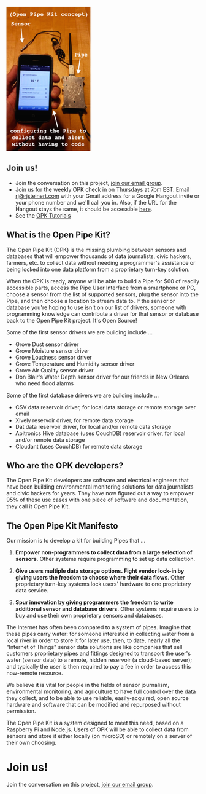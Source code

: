![Open Pipe Kit concept](images/opk-concept.png)

## Join us!
- Join the conversation on this project, [join our email group](https://groups.google.com/forum/#!forum/open-pipe-kit).
- Join us for the weekly OPK check in on Thursdays at 7pm EST. Email rj@rjsteinert.com  with your Gmail address for a Google Hangout invite or your phone number and we'll call you in. Also, if the URL for the Hangout stays the same, it should be accessible [here](https://plus.google.com/hangouts/_/rjsteinert.com).
- See the [OPK Tutorials](https://github.com/openpipekit/opk-tutorials)

## What is the Open Pipe Kit?
The Open Pipe Kit (OPK) is the missing plumbing between sensors and databases that will empower thousands of data journalists, civic hackers, farmers, etc. to collect data without needing a programmer's assistance or being locked into one data platform from a proprietary turn-key solution. 

When the OPK is ready, anyone will be able to build a Pipe for $60 of readily accessible parts, access the Pipe User Interface from a smartphone or PC, choose a sensor from the list of supported sensors, plug the sensor into the Pipe, and then choose a location to stream data to. If the sensor or database you're hoping to use isn't on our list of drivers, someone with programming knowledge can contribute a driver for that sensor or database back to the Open Pipe Kit project. It's Open Source!

Some of the first sensor drivers we are building include ...

- Grove Dust sensor driver
- Grove Moisture sensor driver
- Grove Loudness sensor driver
- Grove Temperature and Humidity sensor driver
- Grove Air Quality sensor driver
- Don Blair's Water Depth sensor driver for our friends in New Orleans who need flood alarms

Some of the first database drivers we are building include ...

- CSV data reservoir driver, for local data storage or remote storage over email
- Xively reservoir driver, for remote data storage
- Dat data reservoir driver, for local and/or remote data storage
- Apitronics Hive database (uses CouchDB) reservoir driver, for local and/or remote data storage 
- Cloudant (uses CouchDB) for remote data storage


## Who are the OPK developers?
The Open Pipe Kit developers are software and electrical engineers that have been building environmental monitoring solutions for data journalists and civic hackers for years. They have now figured out a way to empower 95% of these use cases with one piece of software and documentation, they call it Open Pipe Kit. 


## The Open Pipe Kit Manifesto
Our mission is to develop a kit for building Pipes that ...

1. __Empower non-programmers to collect data from a large selection of sensors__.  Other systems require programming to set up data collection.

2. __Give users multiple data storage options. Fight vendor lock-in by giving users the freedom to choose where their data flows__.  Other proprietary turn-key systems lock users' hardware to one proprietary data service.

3. __Spur innovation by giving programmers the freedom to write additional sensor and database drivers__.  Other systems require users to buy and use their own proprietary sensors and databases.

The Internet has often been compared to a system of pipes.  Imagine that these pipes carry water: for someone interested in collecting water from a local river in order to store it for later use, then, to date, nearly all the "Internet of Things" sensor data solutions are like companies that sell customers proprietary pipes and fittings designed to transport the user's water (sensor data) to a remote, hidden reservoir (a cloud-based server); and typically the user is then required to pay a fee in order to access this now-remote resource. 
 
 We believe it is vital for people in the fields of sensor journalism, environmental monitoring, and agriculture to have full control over the data they collect, and to be able to use reliable, easily-acquired, open source hardware and software that can be modified and repurposed without permission.

 The Open Pipe Kit is a system designed to meet this need, based on a Raspberry Pi and Node.js.  Users of OPK will be able to collect data from sensors and store it either locally (on microSD) or remotely on a server of their own choosing. 

# Join us!
Join the conversation on this project, [join our email group](https://groups.google.com/forum/#!forum/open-pipe-kit).


